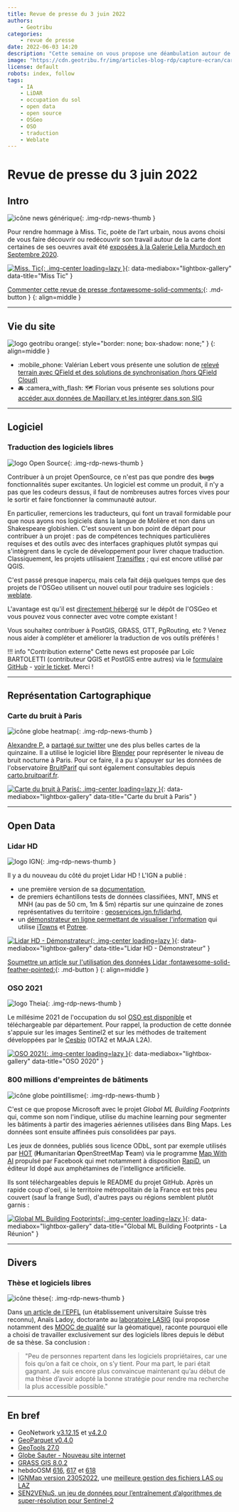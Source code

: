 ```yaml
---
title: Revue de presse du 3 juin 2022
authors:
    - Geotribu
categories:
    - revue de presse
date: 2022-06-03 14:20
description: "Cette semaine on vous propose une déambulation autour de divers sujet : traduction de logiciels libres, une carte de bruits, le programme Lidar HD, la donnée OSO, la détection de bâtiments et l'utilisation des logiciels libres durant sa thèse"
image: "https://cdn.geotribu.fr/img/articles-blog-rdp/capture-ecran/carte_bruit_Paris.jpg"
license: default
robots: index, follow
tags:
    - IA
    - LiDAR
    - occupation du sol
    - open data
    - open source
    - OSGeo
    - OSO
    - traduction
    - Weblate
---
```


# Revue de presse du 3 juin 2022

## Intro

![icône news générique](https://cdn.geotribu.fr/img/internal/icons-rdp-news/news.png "icône news générique"){: .img-rdp-news-thumb }

Pour rendre hommage à Miss. Tic, poète de l’art urbain, nous avons choisi de vous faire découvrir ou redécouvrir son travail autour de la carte dont certaines de ses oeuvres avait été [exposées à la Galerie Lelia Murdoch en Septembre 2020](https://www.instagram.com/p/CE8yKrclI1L/).

[![Miss. Tic](https://cdn.geotribu.fr/img/articles-blog-rdp/capture-ecran/misstic.jpg "Miss. Tic"){: .img-center loading=lazy }](https://cdn.geotribu.fr/img/articles-blog-rdp/capture-ecran/misstic.jpg "Miss. Tic"){: data-mediabox="lightbox-gallery" data-title="Miss Tic" }

[Commenter cette revue de presse :fontawesome-solid-comments:](#__comments){: .md-button }
{: align=middle }

----

## Vie du site

![logo geotribu orange](https://cdn.geotribu.fr/img/internal/charte/geotribu_logo_rectangle_384x80.png "logo geotribu orange"){: style="border: none; box-shadow: none;" }
{: align=middle }

- :mobile_phone: Valérian Lebert vous présente une solution de [relevé terrain avec QField et des solutions de synchronisation (hors QField Cloud)](/articles/2022/2022-05-24_releve_terrain_qfield/)
- :oncoming_automobile: :camera_with_flash: :world_map: Florian vous présente ses solutions pour [accéder aux données de Mapillary et les intégrer dans son SIG](/articles/2022/2022-05-31_donnees_mapillary/)

----

## Logiciel

### Traduction des logiciels libres

![logo Open Source](https://cdn.geotribu.fr/img/logos-icones/opensource.png "Logo Open Source"){: .img-rdp-news-thumb }

Contribuer à un projet OpenSource, ce n'est pas que pondre des ~~bugs~~ fonctionnalités super excitantes. Un logiciel est comme un produit, il n'y a pas que les codeurs dessus, il faut de nombreuses autres forces vives pour le sortir et faire fonctionner la communauté autour.

En particulier, remercions les traducteurs, qui font un travail formidable pour que nous ayons nos logiciels dans la langue de Molière et non dans un Shakespeare globishien. C'est souvent un bon point de départ pour contribuer à un projet : pas de compétences techniques particulières requises et des outils avec des interfaces graphiques plutôt sympas qui s'intègrent dans le cycle de développement pour livrer chaque traduction. Classiquement, les projets utilisaient [Transiflex](https://www.transifex.com/) ; qui est encore utilisé par QGIS.

C'est passé presque inaperçu, mais cela fait déjà quelques temps que des projets de l'OSGeo utilisent un nouvel outil pour traduire ses logiciels : [weblate](https://weblate.org/fr/).

L'avantage est qu'il est [directement hébergé](https://weblate.osgeo.org/) sur le dépôt de l'OSGeo et vous pouvez vous connecter avec votre compte existant !

Vous souhaitez contribuer à PostGIS, GRASS, GTT, PgRouting, etc ? Venez nous aider à compléter et améliorer la traduction de vos outils préférés !

!!! info "Contribution externe"
    Cette news est proposée par Loïc BARTOLETTI (contributeur QGIS et PostGIS entre autres) via le [formulaire GitHub](https://github.com/geotribu/website/issues/new?assignees=Guts&labels=contribution+externe%2Crdp%2Ctriage&template=RDP_NEWS.yml) - [voir le ticket](https://github.com/geotribu/website/issues/614). Merci !

----

## Représentation Cartographique

### Carte du bruit à Paris

![icône globe heatmap](https://cdn.geotribu.fr/img/internal/icons-rdp-news/heatmap.png "icône globe heatmap"){: .img-rdp-news-thumb }

[Alexandre P.](https://twitter.com/Alex_p178) a [partagé sur twitter](https://twitter.com/alex_p178/status/1531664310661001217) une des plus belles cartes de la quinzaine. Il a utilisé le logiciel libre [Blender](https://www.blender.org) pour représenter le niveau de bruit nocturne à Paris. Pour ce faire, il a pu s'appuyer sur les données de l'observatoire [BruitParif](https://bruitparif.fr/) qui sont également consultables depuis [carto.bruitparif.fr](https://carto.bruitparif.fr).

[![Carte du bruit à Paris](https://cdn.geotribu.fr/img/articles-blog-rdp/capture-ecran/carte_bruit_Paris.jpg "Carte du bruit à Paris"){: .img-center loading=lazy }](https://cdn.geotribu.fr/img/articles-blog-rdp/capture-ecran/carte_bruit_Paris.jpg "Carte du bruit à Paris"){: data-mediabox="lightbox-gallery" data-title="Carte du bruit à Paris" }

----

## Open Data

### Lidar HD

![logo IGN](https://cdn.geotribu.fr/img/logos-icones/entreprises_association/ign.png "Logo IGN"){: .img-rdp-news-thumb }

Il y a du nouveau du côté du projet Lidar HD !
L'IGN a publié :

- une première version de sa [documentation](https://geoservices.ign.fr/sites/default/files/2022-05/DT_LiDAR_HD_1-0.pdf),
- de premiers échantillons tests de données classifiées, MNT, MNS et MNH (au pas de 50 cm, 1m & 5m) répartis sur une quinzaine de zones représentatives du territoire : [geoservices.ign.fr/lidarhd](geoservices.ign.fr/lidarhd),
- un [démonstrateur en ligne permettant de visualiser l'information](https://demo-lidar.ign.fr/?dataset=lidarhd) qui utilise [iTowns](https://github.com/iTowns/itowns) et [Potree](https://github.com/potree/potree/).

[![Lidar HD - Démonstrateur](https://cdn.geotribu.fr/img/articles-blog-rdp/capture-ecran/LIDARHD_demonstrateur.jpg "Lidar HD - Démonstrateur"){: .img-center loading=lazy }](https://cdn.geotribu.fr/img/articles-blog-rdp/capture-ecran/LIDARHD_demonstrateur.jpg "Lidar HD - Démonstrateur"){: data-mediabox="lightbox-gallery" data-title="Lidar HD - Démonstrateur" }

[Soumettre un article sur l'utilisation des données Lidar :fontawesome-solid-feather-pointed:](/contribuer/articles/workflow/){: .md-button }
{: align=middle }

### OSO 2021

![logo Theia](https://cdn.geotribu.fr/img/logos-icones/entreprises_association/theia.jpg "Logo Theia"){: .img-rdp-news-thumb }

Le millésime 2021 de l'occupation du sol [OSO est disponible](https://theia.cnes.fr/atdistrib/rocket/#/search?startDate=2021-01-01&completionDate=2021-12-31&page=1&collection=OSO&typeOSO=VECTOR&year=2021) et téléchargeable par département. Pour rappel, la production de cette donnée s'appuie sur les images Sentinel2 et sur les méthodes de traitement développées par le [Cesbio](https://www.cesbio.cnrs.fr) (IOTA2 et MAJA L2A).

[![OSO 2021](https://cdn.geotribu.fr/img/articles-blog-rdp/capture-ecran/OSO2021.png "OSO 2021"){: .img-center loading=lazy }](https://cdn.geotribu.fr/img/articles-blog-rdp/capture-ecran/OSO2021.png "OSO 2021"){: data-mediabox="lightbox-gallery" data-title="OSO 2020" }

### 800 millions d'empreintes de bâtiments

![icône globe pointillisme](https://cdn.geotribu.fr/img/internal/icons-rdp-news/pointillisme.png "icône globe pointillisme"){: .img-rdp-news-thumb }

C'est ce que propose Microsoft avec le projet *Global ML Building Footprints* qui, comme son nom l'indique, utilise du machine learning pour segmenter les bâtiments à partir des imageries aériennes utilisées dans Bing Maps. Les données sont ensuite affinées puis consolidées par pays.

Les jeux de données, publiés sous licence ODbL, sont par exemple utilisés par [HOT](https://www.hotosm.org/) (**H**umanitarian **O**penStreetMap **T**eam) via le programme [Map With AI](https://mapwith.ai/) propulsé par Facebook qui met notamment à disposition [RapiD](https://github.com/facebookincubator/RapiD), un éditeur Id dopé aux amphétamines de l'intellignce artificielle.

Ils sont téléchargeables depuis le README du projet GitHub. Après un rapide coup d'oeil, si le territoire métropolitain de la France est très peu couvert (sauf la frange Sud), d'autres pays ou régions semblent plutôt garnis :

[![Global ML Building Footprints](https://cdn.geotribu.fr/img/articles-blog-rdp/capture-ecran/qgis/global_ml_buildings_footprints_reunion.png "Global ML Building Footprints"){: .img-center loading=lazy }](https://cdn.geotribu.fr/img/articles-blog-rdp/capture-ecran/qgis/global_ml_buildings_footprints_reunion.png "Global ML Building Footprints"){: data-mediabox="lightbox-gallery" data-title="Global ML Building Footprints - La Réunion" }

----

## Divers

### Thèse et logiciels libres

![icône thèse](https://cdn.geotribu.fr/img/logos-icones/divers/these.png "icône thèse"){: .img-rdp-news-thumb }

Dans [un article de l'EPFL](https://actu.epfl.ch/news/il-est-peut-etre-temps-de-reflechir-aux-alternat-2/) (un établissement universitaire Suisse très reconnu), Anaïs Ladoy, doctorante au [laboratoire LASIG](https://www.epfl.ch/labs/lasig/) (qui propose notamment des [MOOC de qualité](/rdp/2014/rdp_2014-02-07/#elements-de-geomatique) sur la géomatique), raconte pourquoi elle a choisi de travailler exclusivement sur des logiciels libres depuis le début de sa thèse. Sa conclusion :

> "Peu de personnes repartent dans les logiciels propriétaires, car une fois qu’on a fait ce choix, on s’y tient. Pour ma part, le pari était gagnant. Je suis encore plus convaincue maintenant qu’au début de ma thèse d’avoir adopté la bonne stratégie pour rendre ma recherche la plus accessible possible."

----

## En bref

- GeoNetwork [v3.12.15](https://github.com/geonetwork/core-geonetwork/releases/tag/3.12.5) et [v4.2.0](https://github.com/geonetwork/core-geonetwork/releases/tag/4.2.0)
- [GeoParquet v0.4.0](https://github.com/opengeospatial/geoparquet/releases/tag/v0.4.0)
- [GeoTools 27.0](http://geotoolsnews.blogspot.com/2022/05/geotools-270-released.html)
- [Globe Sauter - Nouveau site internet](https://twitter.com/globesauter/status/1525135497902817286)
- [GRASS GIS 8.0.2](https://grass.osgeo.org/news/2022_05_12_grass_gis_8_0_2_released/)
- hebdoOSM [616](https://weeklyosm.eu/fr/archives/15576), [617](https://weeklyosm.eu/fr/archives/15591) et [618](https://weeklyosm.eu/fr/archives/15605)
- [IGNMap version 23052022](http://ignmap.ign.fr/spip.php?article96), une [meilleure gestion des fichiers LAS ou LAZ](http://ignmap.ign.fr/spip.php?article95)
- [SEN2VENµS, un jeu de données pour l’entraînement d’algorithmes de super-résolution pour Sentinel-2](https://labo.obs-mip.fr/multitemp/sen2venµs-un-jeu-de-donnee-pour-lentrainement-dalgorithmes-de-super-resolution-pour-sentinel-2/)
